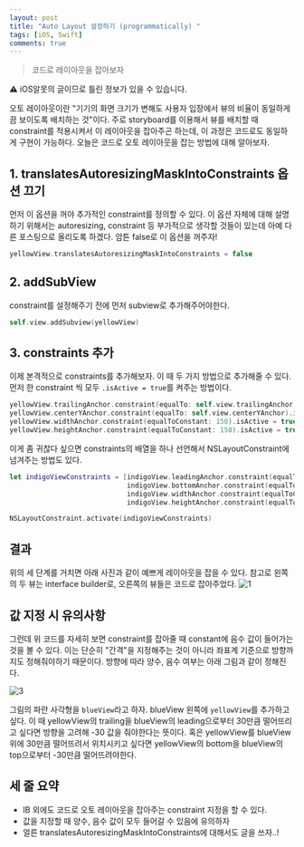 ```yaml
---
layout: post
title: "Auto Layout 설정하기 (programmatically) "
tags: [iOS, Swift]
comments: true
---
```


> 코드로 레이아웃을 잡아보자  

⚠ iOS알못의 글이므로 틀린 정보가 있을 수 있습니다.  

오토 레이아웃이란 "기기의 화면 크기가 변해도 사용자 입장에서 뷰의 비율이 동일하게끔 보이도록 배치하는 것"이다. 주로 storyboard를 이용해서 뷰를 배치할 때 constraint를 적용시켜서 이 레이아웃을 잡아주곤 하는데, 이 과정은 코드로도 동일하게 구현이 가능하다. 오늘은 코드로 오토 레이아웃을 잡는 방법에 대해 알아보자.

## 1. translatesAutoresizingMaskIntoConstraints 옵션 끄기

먼저 이 옵션을 꺼야 추가적인 constraint를 정의할 수 있다. 이 옵션 자체에 대해 설명하기 위해서는  autoresizing, constraint 등 부가적으로 생각할 것들이 있는데 아예 다른 포스팅으로 올리도록 하겠다. 암튼 false로 이 옵션을 꺼주자!

```swift
yellowView.translatesAutoresizingMaskIntoConstraints = false
```

## 2. addSubView

constraint를 설정해주기 전에 먼저 subview로 추가해주어야한다.

```swift
self.view.addSubview(yellowView)
```

## 3. constraints 추가

이제 본격적으로 constraints를 추가해보자. 이 때 두 가지 방법으로 추가해줄 수 있다. 먼저 한 constraint 씩 모두 `.isActive = true`를 켜주는 방법이다.

```swift
yellowView.trailingAnchor.constraint(equalTo: self.view.trailingAnchor, constant: -30).isActive = true
yellowView.centerYAnchor.constraint(equalTo: self.view.centerYAnchor).isActive = true
yellowView.widthAnchor.constraint(equalToConstant: 150).isActive = true
yellowView.heightAnchor.constraint(equalToConstant: 150).isActive = true
```

이게 좀 귀찮다 싶으면 constraints의 배열을 하나 선언해서 NSLayoutConstraint에 넘겨주는 방법도 있다.

```swift
let indigoViewConstraints = [indigoView.leadingAnchor.constraint(equalTo: yellowView.leadingAnchor),
                             indigoView.bottomAnchor.constraint(equalTo: yellowView.topAnchor, constant: -30),
                             indigoView.widthAnchor.constraint(equalToConstant: 150),
                             indigoView.heightAnchor.constraint(equalToConstant: 150)]

NSLayoutConstraint.activate(indigoViewConstraints)
```

## 결과

위의 세 단계를 거치면 아래 사진과 같이 예쁘게 레이아웃을 잡을 수 있다. 참고로 왼쪽의 두 뷰는 interface builder로, 오른쪽의 뷰들은 코드로 잡아주었다.
![1](https://user-images.githubusercontent.com/35067611/105939693-10a03980-609d-11eb-8db6-3b1f1df74192.png)

## 값 지정 시 유의사항

그런데 위 코드를 자세히 보면 constraint를 잡아줄 때 constant에 음수 값이 들어가는 것을 볼 수 있다. 이는 단순히 "간격"을 지정해주는 것이 아니라 좌표계 기준으로 방향까지도 정해줘야하기 때문이다. 방향에 따라 양수, 음수 여부는 아래 그림과 같이 정해진다.

![3](https://user-images.githubusercontent.com/35067611/105939713-1564ed80-609d-11eb-8f41-61dcdbc6028c.png)

그림의 파란 사각형을 `blueView`라고 하자. blueView 왼쪽에 `yellowView`를 추가하고 싶다. 이 때 yellowView의 trailing을 blueView의 leading으로부터 30만큼 떨어뜨리고 싶다면 방향을 고려해 -30 값을 줘야한다는 뜻이다. 혹은 yellowView를 blueView 위에 30만큼 떨어뜨려서 위치시키고 싶다면 yellowView의 bottom을 blueView의 top으로부터 -30만큼 떨어뜨려야한다.

## 세 줄 요약

- IB 외에도 코드로 오토 레이아웃을 잡아주는 constraint 지정을 할 수 있다.
- 값을 지정할 때 양수, 음수 값이 모두 들어갈 수 있음에 유의하자
- 얼른 translatesAutoresizingMaskIntoConstraints에 대해서도 글을 쓰자..!
